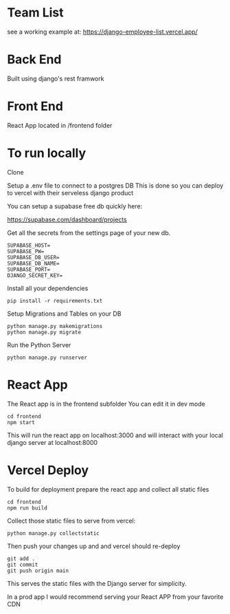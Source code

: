# Team List

see a working example at: https://django-employee-list.vercel.app/

# Back End

Built using django's rest framwork

# Front End

React App located in /frontend folder

# To run locally

Clone

Setup a .env file to connect to a postgres DB
This is done so you can deploy to vercel with their serveless django product

You can setup a supabase free db quickly here:

https://supabase.com/dashboard/projects

Get all the secrets from the settings page of your new db.

```
SUPABASE_HOST=
SUPABASE_PW=
SUPABASE_DB_USER=
SUPABASE_DB_NAME=
SUPABASE_PORT=
DJANGO_SECRET_KEY=
```

Install all your dependencies

```
pip install -r requirements.txt
```

Setup Migrations and Tables on your DB

```
python manage.py makemigrations
python manage.py migrate
```

Run the Python Server

```
python manage.py runserver
```

# React App

The React app is in the frontend subfolder
You can edit it in dev mode

```
cd frontend
npm start
```

This will run the react app on localhost:3000 and will interact with your local django server at localhost:8000

# Vercel Deploy

To build for deployment prepare the react app and collect all static files

```
cd frontend
npm run build
```

Collect those static files to serve from vercel:

```
python manage.py collectstatic
```

Then push your changes up and and vercel should re-deploy

```
git add .
git commit
git push origin main
```

This serves the static files with the Django server for simplicity.

In a prod app I would recommend serving your React APP from your favorite CDN
